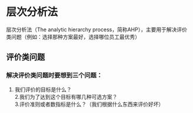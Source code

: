 # 层次分析法
层次分析法（The analytic hierarchy process，简称AHP），主要用于解决评价类问题（例如：选择那种方案最好，选择哪位员工最优秀）
## 评价类问题
### 解决评价类问题时要想到三个问题：
1. 我们评价的目标是什么？    
2.我们为了达到这个目标有哪几种可选方案？   
3.评价准则或者数指标是什么？（我们根据什么东西来评价好坏）
